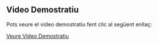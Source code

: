 ## Video Demostratiu

Pots veure el vídeo demostratiu fent clic al següent enllaç:

[Veure Vídeo Demostratiu](https://drive.google.com/file/d/1T9mba-SibHHP2qcPdef4DDzGo728mnE2/view?usp=sharing)
